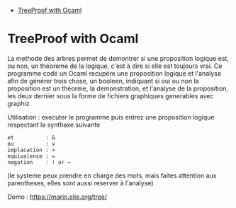 - [TreeProof with Ocaml](#orgef2f30e)


<a id="orgef2f30e"></a>

# TreeProof with Ocaml

La methode des arbres permet de demontrer si une proposition logique est, ou non, un théoreme de la logique, c'est à dire si elle est toujours vrai. Ce programme codé un Ocaml recupère une proposition logique et l'analyse afin de générer trois chose, un booleen, indiquant si oui ou non la proposition est un théorme, la demonstration, et l'analyse de la proposition, les deux dernier sous la forme de fichiers graphiques generables avec graphiz

Utilisation : executer le programme puis entrez une proposition logique respectant la synthaxe suivante

```
et          : & 
ou          : v 
implacation : > 
equivalence : = 
negation    : ! or ~
```

(le systeme peux prendre en charge des mots, mais faites attention aux parentheses, elles sont aussi reserver à l'analyse)

Demo : <https://marin.elie.org/tree/>